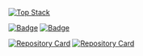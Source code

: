 [![Top Stack](https://widget.realdeveloper.pro/api/top?stack=Python,cplusplus)](https://github.com/sreejen)

[![Badge](https://widget.realdeveloper.pro/api/badge?title=Languages%20and%20Framework&badges=MongoDB,Bootstrap)](https://github.com/sreejen)
[![Badge](https://widget.realdeveloper.pro/api/badge?title=Database%20and%20DevOps&badges=MongoDB,Git,GitHub,Bitbucket)](https://github.com/sreejen)

[![Repository Card](https://widget.realdeveloper.pro/api/card?user=sreejen&repo=adserver-tutorial&locale=en)](https://github.com/sreejen)
[![Repository Card](https://widget.realdeveloper.pro/api/card?user=sreejen&repo=one-page-template&locale=en)](https://github.com/sreejen)
